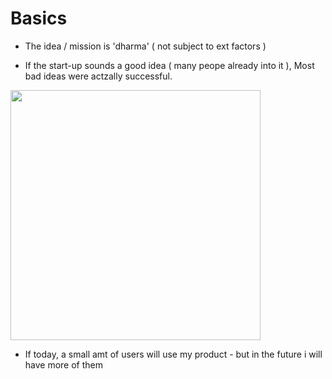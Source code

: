 # Basics

- The idea / mission is 'dharma' ( not subject to ext factors )

- If the start-up sounds a good idea ( many peope already into it ), Most bad ideas were actzally successful.


<img src="https://github.com/shekharbiswas/Startup-guide/assets/32758439/df9f0905-1d89-42f0-9725-cd0b752c8d66" width="400">


- If today, a small amt of users will use my product - but in the future i will have more of them 
